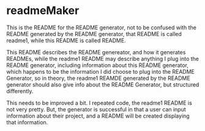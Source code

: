 # readmeMaker

This is the README for the README generator, 
not to be confused with the README generated by the README generator,
that README is called readme1, while this README is called README.

This README describes the README genereator, and how it generates READMEs,
while the readme1 README may describe anything I plug into the README generator, 
including information about this README generator, 
which happens to be the information I did choose to plug into the README Generator, 
so in theory, the readme1 REAMDE generated by the README generator should also give info about the README Generator,
but structured differently. 

This needs to be improved a bit. I repeated code, the readme1 README is not very pretty. 
But, the generator is successful in that a user can input information about their project, 
and a README will be created displaying that information.